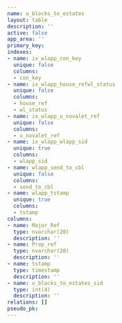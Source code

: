 ```yaml
---
name: u_blocks_to_estates
layout: table
description: ''
active: false
app_area: ''
primary_key: 
indexes:
- name: ix_wlapp_con_key
  unique: false
  columns:
  - con_key
- name: ix_wlapp_house_refwl_status
  unique: false
  columns:
  - house_ref
  - wl_status
- name: ix_wlapp_u_novalet_ref
  unique: false
  columns:
  - u_novalet_ref
- name: ix_wlapp_wlapp_sid
  unique: true
  columns:
  - wlapp_sid
- name: wlapp_send_to_cbl
  unique: false
  columns:
  - send_to_cbl
- name: wlapp_tstamp
  unique: true
  columns:
  - tstamp
columns:
- name: Major_Ref
  type: nvarchar(20)
  description: ''
- name: Prop_ref
  type: nvarchar(20)
  description: ''
- name: tstamp
  type: timestamp
  description: ''
- name: u_blocks_to_estates_sid
  type: int(4)
  description: ''
relations: []
pseudo_pk: 
---
```


